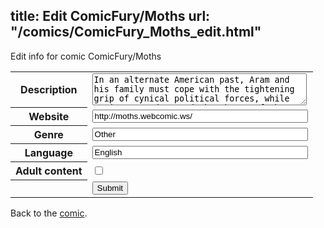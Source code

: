 title: Edit ComicFury/Moths
url: "/comics/ComicFury_Moths_edit.html"
---
Edit info for comic ComicFury/Moths

<form name="comic" action="http://gaepostmail.appspot.com/comic/" method="post">
<table class="comicinfo">
<tr>
<th>Description</th><td><textarea name="description" cols="40" rows="3">In an alternate American past, Aram and his family must cope with the tightening grip of cynical political forces, while trying to understand the threat of the mysterious giant moths.</textarea></td>
</tr>
<tr>
<th>Website</th><td><input type="text" name="url" value="http://moths.webcomic.ws/" size="40"/></td>
</tr>
<tr>
<th>Genre</th><td><input type="text" name="genre" value="Other" size="40"/></td>
</tr>
<tr>
<th>Language</th><td><input type="text" name="language" value="English" size="40"/></td>
</tr>
<tr>
<th>Adult content</th><td><input type="checkbox" name="adult" value="adult" /></td>
</tr>
<tr>
<th></th><td>
<input type="hidden" name="comic" value="ComicFury_Moths" />
<input type="submit" name="submit" value="Submit" />
</td>
</tr>
</table>
</form>

Back to the [comic](ComicFury_Moths.html).
